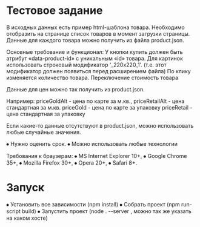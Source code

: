 # Тестовое задание 

В исходных данных есть пример html-шаблона товара. 
Необходимо отобразить на странице список товаров в момент загрузки страницы. Данные для каждого товара можно получить из файла product.json.

Основные требование и функционал:
У кнопки купить должен быть атрибут «data-product-id» с уникальным «id» товара.
Для картинок использовать строковый модификатор  ‘_220x220_1’. (т.е. этот модификатор должен появиться перед расширением файла)
По клику изменяется количество товара. 
Переключение стоимость товара 

Данные для цен можно так получить из product.json. 

Например:
priceGoldAlt - цена по карте за м.кв., 
priceRetailAlt - цена стандартная за м.кв.
priceGold - цена по карте за упаковку
priceRetail - цена стандартная за упаковку

Если какие-то данные отсутствуют в product.json, можно использовать любые случайные значения. 

⦁	Нужно оценить срок.
⦁	Можно использовать любые технологии

Требования к браузерам:
⦁	MS Internet Explorer 10+,
⦁	Google Chrome 35+,
⦁	Mozilla Firefox 30+,
⦁	Opera 20+,
⦁	Safari 8+.

# Запуск
⦁	Установить все зависимости (npm install)
⦁	Собрать проект (npm run-script build)
⦁	Запустить проект (node . --server , можно так же указать на каком хосте)
